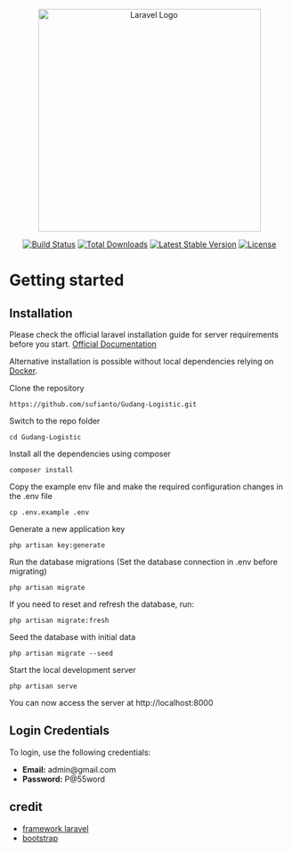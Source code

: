 <p align="center"><a href="https://laravel.com" target="_blank"><img src="https://raw.githubusercontent.com/laravel/art/master/logo-lockup/5%20SVG/2%20CMYK/1%20Full%20Color/laravel-logolockup-cmyk-red.svg" width="400" alt="Laravel Logo"></a></p>

<p align="center">
<a href="https://github.com/laravel/framework/actions"><img src="https://github.com/laravel/framework/workflows/tests/badge.svg" alt="Build Status"></a>
<a href="https://packagist.org/packages/laravel/framework"><img src="https://img.shields.io/packagist/dt/laravel/framework" alt="Total Downloads"></a>
<a href="https://packagist.org/packages/laravel/framework"><img src="https://img.shields.io/packagist/v/laravel/framework" alt="Latest Stable Version"></a>
<a href="https://packagist.org/packages/laravel/framework"><img src="https://img.shields.io/packagist/l/laravel/framework" alt="License"></a>
</p>


# Getting started

## Installation

Please check the official laravel installation guide for server requirements before you start. [Official Documentation](https://laravel.com/docs/5.4/installation#installation)

Alternative installation is possible without local dependencies relying on [Docker](#docker). 

Clone the repository

    https://github.com/sufianto/Gudang-Logistic.git

Switch to the repo folder

    cd Gudang-Logistic

Install all the dependencies using composer

    composer install

Copy the example env file and make the required configuration changes in the .env file

    cp .env.example .env

Generate a new application key

    php artisan key:generate

Run the database migrations (Set the database connection in .env before migrating)

    php artisan migrate

If you need to reset and refresh the database, run:

    php artisan migrate:fresh

Seed the database with initial data

    php artisan migrate --seed

Start the local development server

    php artisan serve

You can now access the server at http://localhost:8000


## Login Credentials

To login, use the following credentials:

<ul>
    <li><strong>Email:</strong> admin@gmail.com</li>
    <li><strong>Password:</strong> P@55word</li>
</ul>


## credit
- [framework laravel](https://laravel.com/)
- [bootstrap](https://getbootstrap.com/docs/4.6/getting-started/introduction/)


